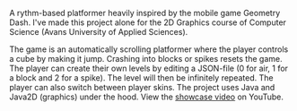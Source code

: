 A rythm-based platformer heavily inspired by the mobile game Geometry Dash. I've made this project alone for the 2D Graphics course of Computer Science (Avans University of Applied Sciences).

The game is an automatically scrolling platformer where the player controls a cube by making it jump. Crashing into blocks or spikes resets the game. The player can create their own levels by editing a JSON-file (0 for air, 1 for a block and 2 for a spike). The level will then be infinitely repeated. The player can also switch between player skins. The project uses Java and Java2D (graphics) under the hood.
View the [showcase video](https://youtu.be/cCC8G9u8M7w) on YouTube.
